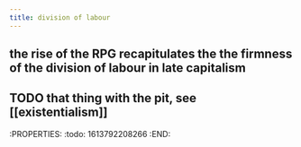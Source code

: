 ```yaml
---
title: division of labour
---
```


## the rise of the RPG recapitulates the the firmness of the division of labour in late capitalism
## TODO that thing with the pit, see [[existentialism]]
:PROPERTIES:
:todo: 1613792208266
:END:
